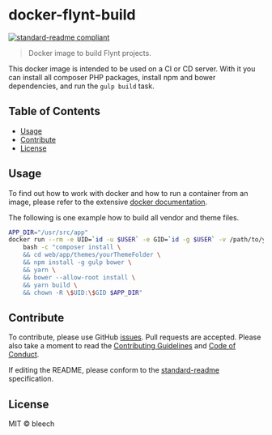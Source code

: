 # docker-flynt-build

[![standard-readme compliant](https://img.shields.io/badge/readme%20style-standard-brightgreen.svg?style=flat-square)](https://github.com/RichardLitt/standard-readme)

> Docker image to build Flynt projects.

This docker image is intended to be used on a CI or CD server. With it you can install all composer PHP packages, install npm and bower dependencies, and run the `gulp build` task.

## Table of Contents

- [Usage](#usage)
- [Contribute](#contribute)
- [License](#license)

## Usage

To find out how to work with docker and how to run a container from an image, please refer to the extensive [docker documentation](https://docs.docker.com).

The following is one example how to build all vendor and theme files.

```bash
APP_DIR="/usr/src/app"
docker run --rm -e UID=`id -u $USER` -e GID=`id -g $USER` -v /path/to/your/source/folder:$APP_DIR -w $APP_DIR bleech/flynt-build:php7.0-node6 \
	bash -c "composer install \
    && cd web/app/themes/yourThemeFolder \
    && npm install -g gulp bower \
    && yarn \
    && bower --allow-root install \
    && yarn build \
    && chown -R \$UID:\$GID $APP_DIR"
```

## Contribute

To contribute, please use GitHub [issues](https://github.com/flyntwp/docker-flynt-build/issues). Pull requests are accepted. Please also take a moment to read the [Contributing Guidelines](https://github.com/flyntwp/guidelines/blob/master/CONTRIBUTING.md) and [Code of Conduct](https://github.com/flyntwp/guidelines/blob/master/CODE_OF_CONDUCT.md).

If editing the README, please conform to the [standard-readme](https://github.com/RichardLitt/standard-readme) specification.

## License

MIT © bleech
